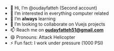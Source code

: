 - 👋 Hi, I’m @oudayfatteh (Second account)
- 👀 I’m interested in everything computer related
- 🌱 I’m <b>always</b> learning
- 💞️ I’m looking to collaborate on Vuejs projects
- 📫 Reach me on <b>oudayfatteh51@gmail.com</b>
- 😄 Pronouns: Attack Helicopter
- ⚡ Fun fact: I work under pressure (1000 PSI)

<!---
oudayfatteh0/oudayfatteh0 is a ✨ special ✨ repository because its `README.md` (this file) appears on your GitHub profile.
You can click the Preview link to take a look at your changes.
--->
